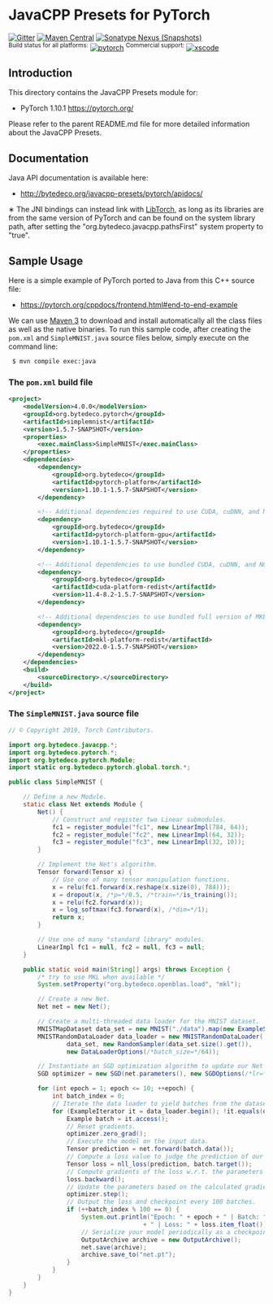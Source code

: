 JavaCPP Presets for PyTorch
===========================

[![Gitter](https://badges.gitter.im/bytedeco/javacpp.svg)](https://gitter.im/bytedeco/javacpp) [![Maven Central](https://maven-badges.herokuapp.com/maven-central/org.bytedeco/pytorch/badge.svg)](https://maven-badges.herokuapp.com/maven-central/org.bytedeco/pytorch) [![Sonatype Nexus (Snapshots)](https://img.shields.io/nexus/s/https/oss.sonatype.org/org.bytedeco/pytorch.svg)](http://bytedeco.org/builds/)  
<sup>Build status for all platforms:</sup> [![pytorch](https://github.com/bytedeco/javacpp-presets/workflows/pytorch/badge.svg)](https://github.com/bytedeco/javacpp-presets/actions?query=workflow%3Apytorch)  <sup>Commercial support:</sup> [![xscode](https://img.shields.io/badge/Available%20on-xs%3Acode-blue?style=?style=plastic&logo=appveyor&logo=data:image/png;base64,iVBORw0KGgoAAAANSUhEUgAAAEAAAABACAMAAACdt4HsAAAAGXRFWHRTb2Z0d2FyZQBBZG9iZSBJbWFnZVJlYWR5ccllPAAAAAZQTFRF////////VXz1bAAAAAJ0Uk5T/wDltzBKAAAAlUlEQVR42uzXSwqAMAwE0Mn9L+3Ggtgkk35QwcnSJo9S+yGwM9DCooCbgn4YrJ4CIPUcQF7/XSBbx2TEz4sAZ2q1RAECBAiYBlCtvwN+KiYAlG7UDGj59MViT9hOwEqAhYCtAsUZvL6I6W8c2wcbd+LIWSCHSTeSAAECngN4xxIDSK9f4B9t377Wd7H5Nt7/Xz8eAgwAvesLRjYYPuUAAAAASUVORK5CYII=)](https://xscode.com/bytedeco/javacpp-presets)


Introduction
------------
This directory contains the JavaCPP Presets module for:

 * PyTorch 1.10.1  https://pytorch.org/

Please refer to the parent README.md file for more detailed information about the JavaCPP Presets.


Documentation
-------------
Java API documentation is available here:

 * http://bytedeco.org/javacpp-presets/pytorch/apidocs/

&lowast; The JNI bindings can instead link with [LibTorch](https://pytorch.org/cppdocs/installing.html), as long as its libraries are from the same version of PyTorch and can be found on the system library path, after setting the "org.bytedeco.javacpp.pathsFirst" system property to "true".


Sample Usage
------------
Here is a simple example of PyTorch ported to Java from this C++ source file:

 * https://pytorch.org/cppdocs/frontend.html#end-to-end-example

We can use [Maven 3](http://maven.apache.org/) to download and install automatically all the class files as well as the native binaries. To run this sample code, after creating the `pom.xml` and `SimpleMNIST.java` source files below, simply execute on the command line:
```bash
 $ mvn compile exec:java
```

### The `pom.xml` build file
```xml
<project>
    <modelVersion>4.0.0</modelVersion>
    <groupId>org.bytedeco.pytorch</groupId>
    <artifactId>simplemnist</artifactId>
    <version>1.5.7-SNAPSHOT</version>
    <properties>
        <exec.mainClass>SimpleMNIST</exec.mainClass>
    </properties>
    <dependencies>
        <dependency>
            <groupId>org.bytedeco</groupId>
            <artifactId>pytorch-platform</artifactId>
            <version>1.10.1-1.5.7-SNAPSHOT</version>
        </dependency>

        <!-- Additional dependencies required to use CUDA, cuDNN, and NCCL -->
        <dependency>
            <groupId>org.bytedeco</groupId>
            <artifactId>pytorch-platform-gpu</artifactId>
            <version>1.10.1-1.5.7-SNAPSHOT</version>
        </dependency>

        <!-- Additional dependencies to use bundled CUDA, cuDNN, and NCCL -->
        <dependency>
            <groupId>org.bytedeco</groupId>
            <artifactId>cuda-platform-redist</artifactId>
            <version>11.4-8.2-1.5.7-SNAPSHOT</version>
        </dependency>

        <!-- Additional dependencies to use bundled full version of MKL -->
        <dependency>
            <groupId>org.bytedeco</groupId>
            <artifactId>mkl-platform-redist</artifactId>
            <version>2022.0-1.5.7-SNAPSHOT</version>
        </dependency>
    </dependencies>
    <build>
        <sourceDirectory>.</sourceDirectory>
    </build>
</project>
```

### The `SimpleMNIST.java` source file
```java
// © Copyright 2019, Torch Contributors.

import org.bytedeco.javacpp.*;
import org.bytedeco.pytorch.*;
import org.bytedeco.pytorch.Module;
import static org.bytedeco.pytorch.global.torch.*;

public class SimpleMNIST {

    // Define a new Module.
    static class Net extends Module {
        Net() {
            // Construct and register two Linear submodules.
            fc1 = register_module("fc1", new LinearImpl(784, 64));
            fc2 = register_module("fc2", new LinearImpl(64, 32));
            fc3 = register_module("fc3", new LinearImpl(32, 10));
        }

        // Implement the Net's algorithm.
        Tensor forward(Tensor x) {
            // Use one of many tensor manipulation functions.
            x = relu(fc1.forward(x.reshape(x.size(0), 784)));
            x = dropout(x, /*p=*/0.5, /*train=*/is_training());
            x = relu(fc2.forward(x));
            x = log_softmax(fc3.forward(x), /*dim=*/1);
            return x;
        }

        // Use one of many "standard library" modules.
        LinearImpl fc1 = null, fc2 = null, fc3 = null;
    }

    public static void main(String[] args) throws Exception {
        /* try to use MKL when available */
        System.setProperty("org.bytedeco.openblas.load", "mkl");

        // Create a new Net.
        Net net = new Net();

        // Create a multi-threaded data loader for the MNIST dataset.
        MNISTMapDataset data_set = new MNIST("./data").map(new ExampleStack());
        MNISTRandomDataLoader data_loader = new MNISTRandomDataLoader(
                data_set, new RandomSampler(data_set.size().get()),
                new DataLoaderOptions(/*batch_size=*/64));

        // Instantiate an SGD optimization algorithm to update our Net's parameters.
        SGD optimizer = new SGD(net.parameters(), new SGDOptions(/*lr=*/0.01));

        for (int epoch = 1; epoch <= 10; ++epoch) {
            int batch_index = 0;
            // Iterate the data loader to yield batches from the dataset.
            for (ExampleIterator it = data_loader.begin(); !it.equals(data_loader.end()); it = it.increment()) {
                Example batch = it.access();
                // Reset gradients.
                optimizer.zero_grad();
                // Execute the model on the input data.
                Tensor prediction = net.forward(batch.data());
                // Compute a loss value to judge the prediction of our model.
                Tensor loss = nll_loss(prediction, batch.target());
                // Compute gradients of the loss w.r.t. the parameters of our model.
                loss.backward();
                // Update the parameters based on the calculated gradients.
                optimizer.step();
                // Output the loss and checkpoint every 100 batches.
                if (++batch_index % 100 == 0) {
                    System.out.println("Epoch: " + epoch + " | Batch: " + batch_index
                                     + " | Loss: " + loss.item_float());
                    // Serialize your model periodically as a checkpoint.
                    OutputArchive archive = new OutputArchive();
                    net.save(archive);
                    archive.save_to("net.pt");
                }
            }
        }
    }
}
```
